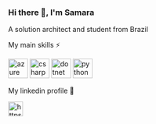 ### Hi there 👋, I'm Samara

A solution architect and student from Brazil

My main skills ⚡  
<p align="left"><img src="https://www.vectorlogo.zone/logos/microsoft_azure/microsoft_azure-icon.svg" alt="azure" width="40" height="40"/> <img src="https://cdn.icon-icons.com/icons2/2415/PNG/512/csharp_original_logo_icon_146578.png" alt="csharp" width="40" height="40"/> <img src="https://cdn.icon-icons.com/icons2/2415/PNG/512/dot_net_original_wordmark_logo_icon_146547.png" alt="dotnet" width="40" height="40"/> <img <img src="https://www.python.org/static/opengraph-icon-200x200.png" alt="python" width="40" height="40"/></p>

My linkedin profile :bookmark_tabs:
<p align="left">
<a href="https://www.linkedin.com/in/samara-luiza-silva/" target="blank"><img src="https://cdn.jsdelivr.net/npm/simple-icons@3.0.1/icons/linkedin.svg" alt="https://www.linkedin.com/in/samara-luiza-silva/" height="30" width="30" /></a>
<!--
**samaraluyza/samaraluyza** is a ✨ _special_ ✨ repository because its `README.md` (this file) appears on your GitHub profile.

Here are some ideas to get you started:

- 🔭 I’m currently working on ...
- 🌱 I’m currently learning ...
- 👯 I’m looking to collaborate on ...
- 🤔 I’m looking for help with ...
- 💬 Ask me about ...
- 📫 How to reach me: ...
- 😄 Pronouns: ...
-  Fun fact: ...
-->
